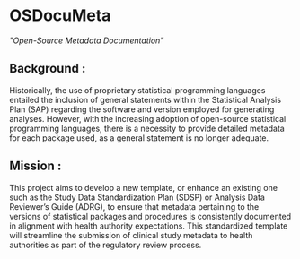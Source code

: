 # OSDocuMeta

*"Open-Source Metadata Documentation"*

## Background :

Historically, the use of proprietary statistical programming languages entailed the inclusion of general statements within the Statistical Analysis Plan (SAP) regarding the software and version employed for generating analyses. However, with the increasing adoption of open-source statistical programming languages, there is a necessity to provide detailed metadata for each package used, as a general statement is no longer adequate.

## Mission :

This project aims to develop a new template, or enhance an existing one such as the Study Data Standardization Plan (SDSP) or Analysis Data Reviewer’s Guide (ADRG), to ensure that metadata pertaining to the versions of statistical packages and procedures is consistently documented in alignment with health authority expectations. This standardized template will streamline the submission of clinical study metadata to health authorities as part of the regulatory review process.
